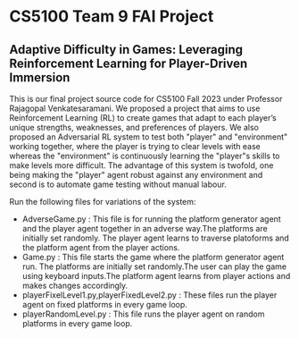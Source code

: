 # CS5100 Team 9 FAI Project

## Adaptive Difficulty in Games: Leveraging Reinforcement Learning for Player-Driven Immersion
This is our final project source code for CS5100 Fall 2023 under Professor Rajagopal Venkatesaramani. We proposed a project that aims to use Reinforcement Learning (RL) to create games that adapt to each player’s unique strengths, weaknesses, and preferences of players. We also proposed an Adversarial RL system to test both "player" and "environment" working together, where the player is trying to clear levels with
ease whereas the "environment" is continuously learning the "player"s skills to make levels more difficult. The advantage of this system is twofold, one being making the "player" agent robust against any environment and second is to automate game testing without manual labour.

Run the following files for variations of the system:
- AdverseGame.py : This file is for running the platform generator agent and the player agent together in an adverse way.The platforms are initially set randomly. The player agent learns to traverse platoforms and the platform agent from the player actions.
- Game.py : This file starts the game where the platform generator agent run. The platforms are initially set randomly.The user can play the game using keyboard inputs.The platform agent learns from player actions and makes changes accordingly.
- playerFixelLevel1.py,playerFixedLevel2.py : These files run the player agent on fixed platforms in every game loop.
- playerRandomLevel.py : This file runs the player agent on random platforms in every game loop.

